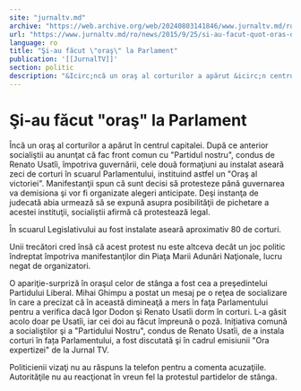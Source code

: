 ```yaml
---
site: "jurnaltv.md"
archive: "https://web.archive.org/web/20240803141846/www.jurnaltv.md/ro/news/2015/9/25/si-au-facut-quot-oras-quot-la-parlament-10158073/"
url: "https://www.jurnaltv.md/ro/news/2015/9/25/si-au-facut-quot-oras-quot-la-parlament-10158073/"
language: ro
title: "Şi-au făcut \"oraş\" la Parlament"
publication: '[[JurnalTV]]'
section: politic
description: "&Icirc;ncă un oraş al corturilor a apărut &icirc;n centrul capitalei. După ce anterior socialiştii au anunţat că fac front comun cu \"Partidul nostru\",..."
---
```


# Şi-au făcut "oraş" la Parlament

Încă un oraş al corturilor a apărut în centrul capitalei. După ce anterior socialiştii au anunţat că fac front comun cu "Partidul nostru", condus de Renato Usatîi, împotriva guvernării, cele două formaţiuni au instalat aseară zeci de corturi în scuarul Parlamentului, instituind astfel un "Oraş al victoriei". Manifestanţii spun că sunt decisi să protesteze până guvernarea va demisiona şi vor fi organizate alegeri anticipate. Deşi instanţa de judecată abia urmează să se expună asupra posibilităţii de pichetare a acestei instituţii, socialiştii afirmă că protestează legal.

În scuarul Legislativului au fost instalate aseară aproximativ 80 de corturi.

Unii trecători cred însă că acest protest nu este altceva decât un joc politic îndreptat împotriva manifestanţilor din Piaţa Marii Adunări Naţionale, lucru negat de organizatori.

O apariţie-surpriză în oraşul celor de stânga a fost cea a preşedintelui Partidului Liberal. Mihai Ghimpu a postat un mesaj pe o reţea de socializare în care a precizat că în această dimineaţă a mers în faţa Parlamentului pentru a verifica dacă Igor Dodon şi Renato Usatîi dorm în corturi. L-a găsit acolo doar pe Usatîi, iar cei doi au făcut împreună o poză. Inițiativa comună a socialiştilor şi a "Partidului Nostru", condus de Renato Usatîi, de a instala corturi în fața Parlamentului, a fost discutată şi în cadrul emisiunii "Ora expertizei" de la Jurnal TV.

Politicienii vizaţi nu au răspuns la telefon pentru a comenta acuzaţiile. Autorităţile nu au reacţionat în vreun fel la protestul partidelor de stânga.